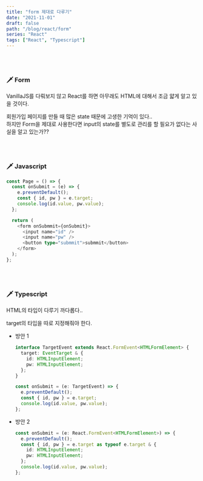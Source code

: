 ```yaml
---
title: "form 제대로 다루기"
date: "2021-11-01"
draft: false
path: "/blog/react/form"
series: "React"
tags: ["React", "Typescript"]
---
```


<br>
<br>

### 🗡 Form

VanillaJS를 다뤄보지 않고 React를 하면 아무래도 HTML에 대해서 조금 얇게 알고 있을 것이다.

회원가입 페이지를 만들 때 많은 state 때문에 고생한 기억이 있다..<br>
하지만 Form을 제대로 사용한다면 input의 state를 별도로 관리를 할 필요가 없다는 사실을 알고 있는가??

<br>
<br>

### 🗡 Javascript

```ts
const Page = () => {
  const onSubmit = (e) => {
    e.preventDefault();
    const { id, pw } = e.target;
    console.log(id.value, pw.value);
  };

  return (
    <form onSubmmit={onSubmit}>
      <input name="id" />
      <input name="pw" />
      <button type="submmit">submmit</button>
    </form>
  );
};
```

<br>
<br>

### 🗡 Typescript

HTML의 타입이 다루기 까다롭다..

target의 타입을 따로 지정해줘야 한다.

- 방안 1

  ```ts
  interface TargetEvent extends React.FormEvent<HTMLFormElement> {
    target: EventTarget & {
      id: HTMLInputElement;
      pw: HTMLInputElement;
    };
  }

  const onSubmit = (e: TargetEvent) => {
    e.preventDefault();
    const { id, pw } = e.target;
    console.log(id.value, pw.value);
  };
  ```

- 방안 2

  ```ts
  const onSubmit = (e: React.FormEvent<HTMLFormElement>) => {
    e.preventDefault();
    const { id, pw } = e.target as typeof e.target & {
      id: HTMLInputElement;
      pw: HTMLInputElement;
    };
    console.log(id.value, pw.value);
  };
  ```
